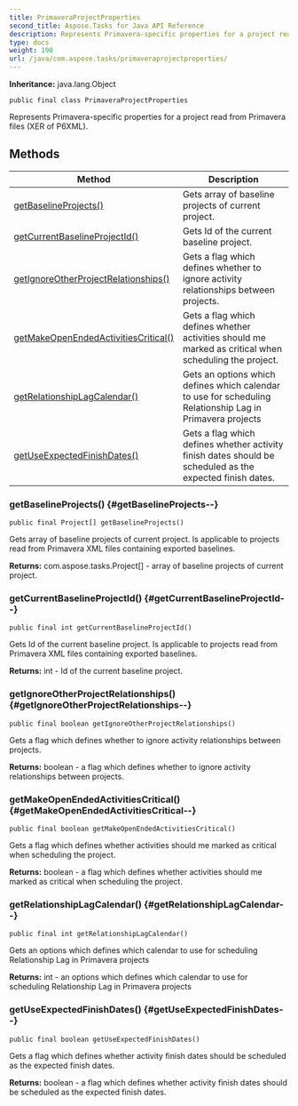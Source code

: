 ```yaml
---
title: PrimaveraProjectProperties
second_title: Aspose.Tasks for Java API Reference
description: Represents Primavera-specific properties for a project read from Primavera files XER of P6XML.
type: docs
weight: 190
url: /java/com.aspose.tasks/primaveraprojectproperties/
---
```


**Inheritance:**
java.lang.Object
```
public final class PrimaveraProjectProperties
```

Represents Primavera-specific properties for a project read from Primavera files (XER of P6XML).
## Methods

| Method | Description |
| --- | --- |
| [getBaselineProjects()](#getBaselineProjects--) | Gets array of baseline projects of current project. |
| [getCurrentBaselineProjectId()](#getCurrentBaselineProjectId--) | Gets Id of the current baseline project. |
| [getIgnoreOtherProjectRelationships()](#getIgnoreOtherProjectRelationships--) | Gets a flag which defines whether to ignore activity relationships between projects. |
| [getMakeOpenEndedActivitiesCritical()](#getMakeOpenEndedActivitiesCritical--) | Gets a flag which defines whether activities should me marked as critical when scheduling the project. |
| [getRelationshipLagCalendar()](#getRelationshipLagCalendar--) | Gets an options which defines which calendar to use for scheduling Relationship Lag in Primavera projects |
| [getUseExpectedFinishDates()](#getUseExpectedFinishDates--) | Gets a flag which defines whether activity finish dates should be scheduled as the expected finish dates. |
### getBaselineProjects() {#getBaselineProjects--}
```
public final Project[] getBaselineProjects()
```


Gets array of baseline projects of current project. Is applicable to projects read from Primavera XML files containing exported baselines.

**Returns:**
com.aspose.tasks.Project[] - array of baseline projects of current project.
### getCurrentBaselineProjectId() {#getCurrentBaselineProjectId--}
```
public final int getCurrentBaselineProjectId()
```


Gets Id of the current baseline project. Is applicable to projects read from Primavera XML files containing exported baselines.

**Returns:**
int - Id of the current baseline project.
### getIgnoreOtherProjectRelationships() {#getIgnoreOtherProjectRelationships--}
```
public final boolean getIgnoreOtherProjectRelationships()
```


Gets a flag which defines whether to ignore activity relationships between projects.

**Returns:**
boolean - a flag which defines whether to ignore activity relationships between projects.
### getMakeOpenEndedActivitiesCritical() {#getMakeOpenEndedActivitiesCritical--}
```
public final boolean getMakeOpenEndedActivitiesCritical()
```


Gets a flag which defines whether activities should me marked as critical when scheduling the project.

**Returns:**
boolean - a flag which defines whether activities should me marked as critical when scheduling the project.
### getRelationshipLagCalendar() {#getRelationshipLagCalendar--}
```
public final int getRelationshipLagCalendar()
```


Gets an options which defines which calendar to use for scheduling Relationship Lag in Primavera projects

**Returns:**
int - an options which defines which calendar to use for scheduling Relationship Lag in Primavera projects
### getUseExpectedFinishDates() {#getUseExpectedFinishDates--}
```
public final boolean getUseExpectedFinishDates()
```


Gets a flag which defines whether activity finish dates should be scheduled as the expected finish dates.

**Returns:**
boolean - a flag which defines whether activity finish dates should be scheduled as the expected finish dates.
